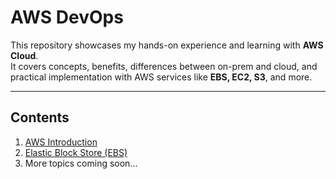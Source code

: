 # AWS DevOps

This repository showcases my hands-on experience and learning with **AWS Cloud**.  
It covers concepts, benefits, differences between on-prem and cloud, and practical implementation with AWS services like **EBS, EC2, S3**, and more.

---

## Contents

1. [AWS Introduction](01_AWS_Introduction)  
2. [Elastic Block Store (EBS)](02_EBS)  
3. More topics coming soon...
